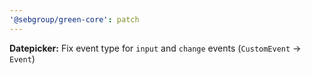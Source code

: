 ```yaml
---
'@sebgroup/green-core': patch
---
```


**Datepicker:** Fix event type for `input` and `change` events (`CustomEvent` -> `Event`)

